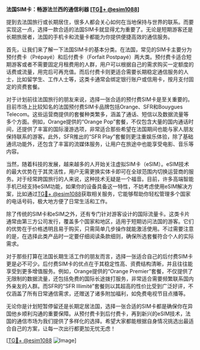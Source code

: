 **法国SIM卡：畅游法兰西的通信利器 [[TG💪+ @esim1088](https://t.me/s/esim1088)]**

提到去法国旅行或长期居住，很多人都会关心如何在当地保持与世界的联系。而要实现这一点，选择一款合适的法国SIM卡就显得尤为重要了。无论是短期游客还是长期旅居者，法国的手机卡和流量卡都能为你提供便捷高效的通信服务。

首先，让我们来了解一下法国SIM卡的基本分类。在法国，常见的SIM卡主要分为预付费卡（Prépayé）和后付费卡（Forfait Postpayé）两大类。预付费卡适合短期游客或者不需要固定月租费用的人群，用户可以根据自己的需求购买一定额度的话费或流量，用完后可再充值。而后付费卡则更适合需要长期稳定通信服务的人士，比如留学生、工作人士等，这类卡通常会绑定银行账户或信用卡，按月支付固定的资费套餐。

对于计划前往法国旅行的朋友来说，选择一张合适的预付费SIM卡是至关重要的。目前市场上比较知名的法国预付费SIM卡品牌包括Orange、SFR和Bouygues Telecom。这些运营商提供的套餐种类繁多，涵盖了通话、短信以及数据流量等多个方面。例如，Orange提供的“Orange Pop”套餐，不仅包含大量的国内通话时间，还提供了丰富的国际漫游选项，非常适合那些希望在法国期间也能与家人朋友保持联系的游客。此外，SFR推出的“SFR Play”套餐则更注重娱乐体验，除了基础通讯功能外，还包含了丰富的流媒体服务，让用户在旅途中也能享受电影、音乐等内容。

当然，随着科技的发展，越来越多的人开始关注虚拟SIM卡（eSIM）。eSIM技术的最大优势在于其灵活性，用户无需更换实体卡即可在全球范围内切换运营商的服务。对于经常跨国旅行的人来说，这种技术无疑是一个福音。目前，许多高端智能手机已经支持eSIM功能，如果你的设备具备这一特性，不妨考虑使用eSIM解决方案，比如通过[TG💪+ @esim1088](https://t.me/s/esim1088)获取相关服务，它能够帮助你轻松管理多个国家的电话号码，极大地方便了日常生活和工作。

除了传统的SIM卡和eSIM之外，还有专门针对游客设计的国际流量卡。这类卡片通常由第三方公司发行，覆盖多个国家和地区，适用于短期访问法国的游客。它们的优势在于价格透明且易于购买，只需简单几步操作就能激活使用。不过需要注意的是，在选择此类产品时一定要仔细阅读条款细则，确保所选套餐符合个人的实际需求。

对于那些打算在法国长期生活工作的朋友而言，选择一张适合自己的后付费SIM卡更是必不可少。后付费SIM卡的优点在于其稳定性高、资费结构清晰，并且往往能享受到更多增值服务。例如，Orange提供的“Orange Premier”套餐，不仅提供了无限制的数据流量，还包括免费的国际长途拨打服务，非常适合需要频繁联系国内外亲友的人群。而SFR的“SFR Illimité”套餐则以其超高的性价比受到广泛好评，不仅涵盖了所有日常通信需求，还赠送了诸多附加福利，如免费电视节目点播等。

无论你是计划短暂停留还是长期定居法国，选择一张合适的SIM卡都是确保你在异国他乡顺利沟通的重要保障。从预付费卡到后付费卡，再到新兴的eSIM技术，法国的通信市场为我们提供了多样化的选择。希望大家都能根据自身情况挑选出最适合自己的方案，让每一次出行都更加无忧无虑！

[[TG💪+ @esim1088](https://t.me/s/esim1088) ![Image](https://i.postimg.cc/4NQfJmqS/Snipaste-2025-05-13-00-14-12.png)]